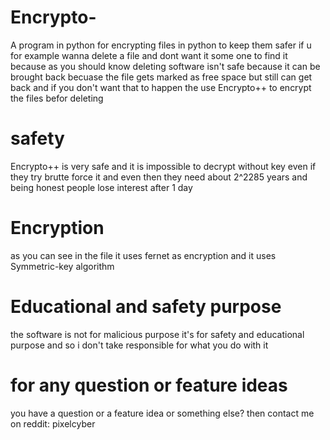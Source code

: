 # Encrypto-
A program in python for encrypting files in python to keep them safer if u for example wanna delete a file and dont want it some one to find it because as you should know deleting software isn't safe because it can be brought back becuase the file gets marked as free space but still can get back and if you don't want that to happen the use Encrypto++ to encrypt the files befor deleting

# safety
Encrypto++ is very safe and it is impossible to decrypt without key even if they try brutte force it and even then they need about 2^2285 years and being honest people lose interest after 1 day 

# Encryption
as you can see in the file it uses fernet as encryption and it uses Symmetric-key algorithm

# Educational and safety purpose
the software is not for malicious purpose it's for safety and educational purpose and so i don't take responsible for what you do with it

# for any question or feature ideas
you have a question or a feature idea or something else? then contact me on reddit: pixelcyber
